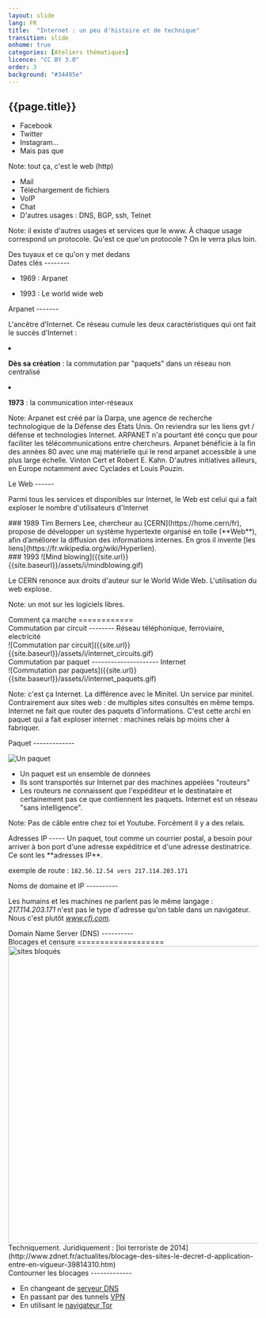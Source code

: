 ```yaml
---
layout: slide
lang: FR
title:  "Internet : un peu d'histoire et de technique"
transition: slide
onhome: true
categories: [Ateliers thématiques]
licence: "CC BY 3.0"
order: 3
background: "#34495e"
---
```


<section data-background="{{page.background}}">
    <h1>{{page.title}}</h1>    
</section>

<section data-background="{{page.background}}">

<section data-markdown data-background="{{page.background}}">

  * Facebook
  * Twitter
  * Instagram... 
  * Mais pas que

Note: tout ça, c'est le web (http)
</section>

<section data-markdown data-background="{{page.background}}">

  * Mail 
  * Téléchargement de fichiers
  * VoIP
  * Chat
  * D'autres usages : DNS, BGP,  ssh, Telnet

Note: il existe d'autres usages et services que le www. À chaque usage correspond un protocole. Qu'est ce que'un protocole ? On le verra plus loin.
</section>

  <section data-markdown data-background="{{site.url}}{{site.baseurl}}/assets/i/internet_nature.jpg">
      Des tuyaux et ce qu'on y met dedans
  </section>

  <section data-markdown data-background="{{page.background}}">
  Dates clés
  --------

* 1969 : Arpanet
* 1993 : Le world wide web
    
  </section>

  <section data-markdown data-background="{{page.background}}">
  Arpanet 
  -------

  L'ancêtre d'Internet. Ce réseau cumule les deux caractéristiques qui ont fait le succès d'Internet :
  </section>

  <section data-markdown data-background="{{page.background}}">
  
* **Dès sa création** : la commutation par "paquets" dans un réseau non centralisé
* **1973** : la communication inter-réseaux

Note: Arpanet est créé par la Darpa, une agence de recherche technologique de  la Défense des États Unis. On reviendra sur les liens gvt / défense et technologies Internet. ARPANET n'a pourtant été conçu que pour faciliter les télécommunications entre chercheurs. Arpanet bénéficie à la fin des années 80 avec une maj matérielle qui le rend arpanet accessible à une plus large échelle. Vinton Cert et Robert E. Kahn. D'autres initiatives ailleurs, en Europe notamment avec Cyclades et Louis Pouzin. 
  </section>

  <section data-markdown data-background="{{page.background}}">
  Le Web
  ------

  Parmi tous les services et disponibles sur Internet, le Web est celui qui a fait exploser le nombre d'utilisateurs d'Internet
  </section>

  <section data-markdown data-background="{{page.background}}">
  ### 1989
  Tim Berners Lee, chercheur au [CERN](https://home.cern/fr), propose de développer un système hypertexte organisé en toile (**Web**), afin d’améliorer la diffusion des informations internes. En gros il invente [les liens](https://fr.wikipedia.org/wiki/Hyperlien).
  </section>

  <section data-markdown data-background="{{site.url}}{{site.baseurl}}/assets/i/mindblowing.gif">
  ### 1993
  ![Mind blowing]({{site.url}}{{site.baseurl}}/assets/i/mindblowing.gif)

  Le CERN renonce aux droits d'auteur sur le  World Wide Web. L'utilisation du web explose.

  Note: un mot sur les logiciels libres.
  </section>
</section>

<section data-background="{{page.background}}">
  <section data-markdown data-background="{{site.url}}{{site.baseurl}}/assets/i/doc.gif">
  Comment ça marche
  ============

  </section>

  <section data-markdown data-background="{{page.background}}">
  Commutation par circuit
  --------
  Réseau téléphonique, ferroviaire, electricité
  </section>

  <section data-markdown data-background="{{page.background}}">
  ![Commutation par circuit]({{site.url}}{{site.baseurl}}/assets/i/internet_circuits.gif)
  </section>

  <section data-markdown data-background="{{page.background}}">
  Commutation par paquet
  ---------------------
  Internet
  </section>

  <section data-markdown data-background="{{page.background}}">
  ![Commutation par paquets]({{site.url}}{{site.baseurl}}/assets/i/internet_paquets.gif)

Note: c'est ça Internet. La différence avec le Minitel. Un service par minitel. Contrairement aux sites web : de multiples sites consultés en même temps. Internet ne fait que router des paquets d'informations. C'est cette archi en paquet qui a fait exploser internet : machines relais bp moins cher à fabriquer.
  </section>

  <section data-markdown data-background="{{page.background}}">
  Paquet
  -------------

  ![Un paquet]({{site.url}}{{site.baseurl}}/assets/i/internet_IP-paq.jpg)
  </section>

  <section data-markdown data-background="{{page.background}}">
  
  * Un paquet est un ensemble de données
  * Ils sont transportés sur Internet par des machines appelées "routeurs"
  * Les routeurs ne connaissent que l'expéditeur et le destinataire et certainement pas ce que contiennent les paquets. Internet est un réseau "sans intelligence".

Note: Pas de câble entre chez toi et Youtube. Forcément il y a des relais.
  </section>

  <section data-markdown data-background="{{page.background}}">
  Adresses IP
  -----
  Un paquet, tout comme un courrier postal, a besoin pour arriver à bon port d'une adresse expéditrice et d'une adresse destinatrice. Ce sont les **adresses IP**.

  exemple de route : `182.56.12.54 vers 217.114.203.171`
  </section>

  <section data-markdown data-background="{{page.background}}">
  Noms de domaine et IP
  ----------

  Les humains et les machines ne parlent pas le même langage&nbsp;: *217.114.203.171* n'est pas le type d'adresse qu'on table dans un navigateur. Nous c'est plutôt *www.cfj.com*. 
  </section>

  <section data-markdown data-background="{{site.url}}{{site.baseurl}}/assets/i/internet_annuaire.jpg">
  Domain Name Server (DNS)
  ----------
  </section>
</section>

<section data-background="{{page.background}}">
  <section data-markdown data-background="{{page.background}}">
  Blocages et censure
  ===================
  </section>
  
  <section data-background="{{page.background}}">
    <img src="{{site.url}}{{site.baseurl}}/assets/i/internet_sitebloque.png" alt="sites bloqués" height="600">
    <aside  class="notes">Techniquement. Juridiquement : [loi terroriste de 2014](http://www.zdnet.fr/actualites/blocage-des-sites-le-decret-d-application-entre-en-vigueur-39814310.htm)</aside>
  </section>

  <section data-markdown data-background="{{page.background}}">
  Contourner les blocages
  -------------

* En changeant de [serveur DNS](http://forums.cnetfrance.fr/topic/158796-comment-changer-ses-dns-manuellement-windows-mac-ios-android/)
* En passant par des tunnels [VPN](https://nothing2hide.org/wiki/doku.php?id=protectionnumerique:vpn)
* En utilisant le [navigateur Tor](http://torproject.org)
  </section>
</section>

